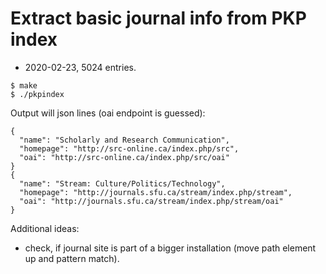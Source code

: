 # Extract basic journal info from PKP index

* 2020-02-23, 5024 entries.

```
$ make
$ ./pkpindex
```

Output will json lines (oai endpoint is guessed):

    {
      "name": "Scholarly and Research Communication",
      "homepage": "http://src-online.ca/index.php/src",
      "oai": "http://src-online.ca/index.php/src/oai"
    }
    {
      "name": "Stream: Culture/Politics/Technology",
      "homepage": "http://journals.sfu.ca/stream/index.php/stream",
      "oai": "http://journals.sfu.ca/stream/index.php/stream/oai"
    }

Additional ideas:

* check, if journal site is part of a bigger installation (move path element
up and pattern match).

